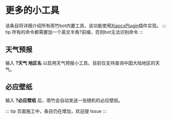 # 更多的小工具
该条目将详细介绍所有雨竹bot内置工具，该功能使用[XiaocxPlugin](https://github.com/sanxianxiaohuntun/XiaocxPlugin)插件实现。
::: tip
所有的命令都需要加一个英文半角?前缀，否则bot无法识别命令
:::
## 天气预报
输入 **?天气 地区名** 以启用天气预报小工具，目前仅支持查询中国大陆地区的天气。

## 必应壁纸
输入 **?必应壁纸** 后，雨竹会自动发送一张随机的必应壁纸。


::: tip
页面施工中，条目仍在增加，欢迎提 Issue
:::